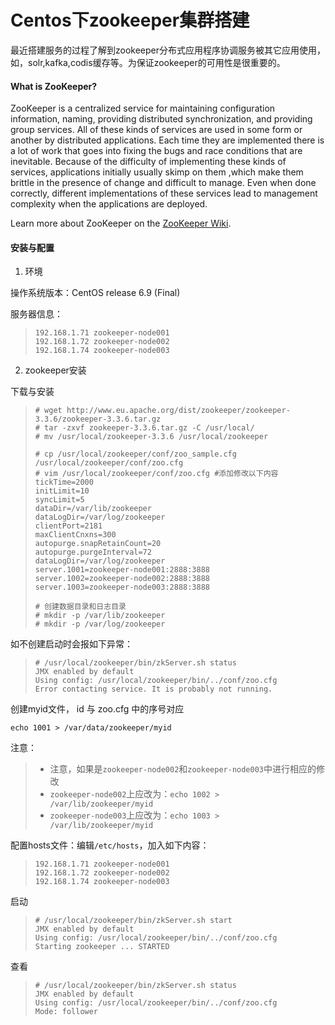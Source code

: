 

# Centos下zookeeper集群搭建

最近搭建服务的过程了解到zookeeper分布式应用程序协调服务被其它应用使用，如，solr,kafka,codis缓存等。为保证zookeeper的可用性是很重要的。

#### What is ZooKeeper?

ZooKeeper is a centralized service for maintaining configuration information, naming, providing distributed synchronization, and providing group services. All of these kinds of services are used in some form or another by distributed applications. Each time they are implemented there is a lot of work that goes into fixing the bugs and race conditions that are inevitable. Because of the difficulty of implementing these kinds of services, applications initially usually skimp on them ,which make them brittle in the presence of change and difficult to manage. Even when done correctly, different implementations of these services lead to management complexity when the applications are deployed.

Learn more about ZooKeeper on the [ZooKeeper Wiki](https://cwiki.apache.org/confluence/display/ZOOKEEPER/Index).

#### 安装与配置

1. 环境

操作系统版本：CentOS release 6.9 (Final) 

服务器信息：

> ``` shell
> 192.168.1.71 zookeeper-node001 
> 192.168.1.72 zookeeper-node002
> 192.168.1.74 zookeeper-node003
> ```

2. zookeeper安装

下载与安装

> ``` shell
> # wget http://www.eu.apache.org/dist/zookeeper/zookeeper-3.3.6/zookeeper-3.3.6.tar.gz
> # tar -zxvf zookeeper-3.3.6.tar.gz -C /usr/local/
> # mv /usr/local/zookeeper-3.3.6 /usr/local/zookeeper
>
> # cp /usr/local/zookeeper/conf/zoo_sample.cfg  /usr/local/zookeeper/conf/zoo.cfg
> # vim /usr/local/zookeeper/conf/zoo.cfg #添加修改以下内容
> tickTime=2000
> initLimit=10
> syncLimit=5
> dataDir=/var/lib/zookeeper
> dataLogDir=/var/log/zookeeper
> clientPort=2181
> maxClientCnxns=300
> autopurge.snapRetainCount=20
> autopurge.purgeInterval=72
> dataLogDir=/var/log/zookeeper
> server.1001=zookeeper-node001:2888:3888
> server.1002=zookeeper-node002:2888:3888
> server.1003=zookeeper-node003:2888:3888
>
> # 创建数据目录和日志目录
> # mkdir -p /var/lib/zookeeper  
> # mkdir -p /var/log/zookeeper
> ```

如不创建启动时会报如下异常：

> ``` shell
> # /usr/local/zookeeper/bin/zkServer.sh status
> JMX enabled by default
> Using config: /usr/local/zookeeper/bin/../conf/zoo.cfg
> Error contacting service. It is probably not running.
> ```

创建myid文件， id 与 zoo.cfg 中的序号对应

`echo 1001 > /var/data/zookeeper/myid`

注意：

> - 注意，如果是`zookeeper-node002`和`zookeeper-node003`中进行相应的修改
> - `zookeeper-node002`上应改为：`echo 1002 > /var/lib/zookeeper/myid`
> - `zookeeper-node003`上应改为：`echo 1003 > /var/lib/zookeeper/myid`

配置hosts文件：编辑`/etc/hosts`，加入如下内容：

> ``` shell
> 192.168.1.71 zookeeper-node001 
> 192.168.1.72 zookeeper-node002
> 192.168.1.74 zookeeper-node003
> ```

启动

> ``` shell
> # /usr/local/zookeeper/bin/zkServer.sh start
> JMX enabled by default
> Using config: /usr/local/zookeeper/bin/../conf/zoo.cfg
> Starting zookeeper ... STARTED
> ```

查看

> ```shell
> # /usr/local/zookeeper/bin/zkServer.sh status
> JMX enabled by default
> Using config: /usr/local/zookeeper/bin/../conf/zoo.cfg
> Mode: follower
> ```
